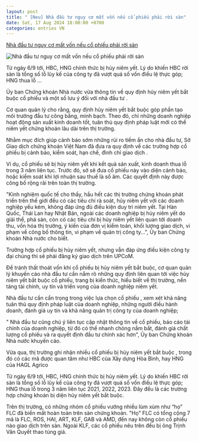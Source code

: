```yaml
---
layout: post
title: " [Neu] Nhà đầu tư nguy cơ mất vốn nếu cổ phiếu phải rời sàn"
date: Sat, 17 Aug 2024 18:00:00 +0700
categories: entries VN
---
```

[Nhà đầu tư nguy cơ mất vốn nếu cổ phiếu phải rời sàn](https://cafef.vn/nha-dau-tu-nguy-co-mat-von-neu-co-phieu-phai-roi-san-188240817152207669.chn)

![Nhà đầu tư nguy cơ mất vốn nếu cổ phiếu phải rời sàn](https://cafefcdn.com/zoom/600_315/203337114487263232/2024/8/17/avatar1723882848483-1723882849014348610570.jpeg)

Từ ngày 6/9 tới, HBC, HNG chính thức bị hủy niêm yết. Lý do khiến HBC rời sàn là tổng số lỗ lũy kế của công ty đã vượt quá số vốn điều lệ thực góp; HNG thua lỗ ...

Ủy ban Chứng khoán Nhà nước vừa thông tin về quy định hủy niêm yết bắt buộc cổ phiếu và một số lưu ý đối với nhà đầu tư .

Cơ quan quản lý cho rằng, quy định hủy niêm yết bắt buộc góp phần tạo môi trường đầu tư công bằng, minh bạch. Theo đó, chỉ những doanh nghiệp hoạt động sản xuất kinh doanh tốt, tuân thủ quy định pháp luật mới có thể niêm yết chứng khoán lâu dài trên thị trường.

Nhằm mục đích giúp cảnh báo sớm những rủi ro tiềm ẩn cho nhà đầu tư, Sở Giao dịch chứng khoán Việt Nam đã đưa ra quy định về các trường hợp cổ phiếu bị cảnh báo, kiểm soát, hạn chế, đình chỉ giao dịch .

Ví dụ, cổ phiếu sẽ bị hủy niêm yết khi kết quả sản xuất, kinh doanh thua lỗ trong 3 năm liên tục. Trước đó, sở sẽ đưa cổ phiếu này vào diện cảnh báo, hoặc kiểm soát khi lợi nhuận sau thuế là số âm. Các quyết định này được công bố rộng rãi trên toàn thị trường.

"Kinh nghiệm quốc tế cho thấy, hầu hết các thị trường chứng khoán phát triển trên thế giới đều có các tiêu chí rà soát, hủy niêm yết với các doanh nghiệp yếu kém, không đáp ứng đủ điều kiện duy trì niêm yết. Tại Hàn Quốc, Thái Lan hay Nhật Bản, ngoài các doanh nghiệp bị hủy niêm yết do giải thể, phá sản, còn có các tiêu chí bị hủy niêm yết liên quan tới doanh thu, vốn hóa thị trường, ý kiến của đơn vị kiểm toán, khối lượng giao dịch, vi phạm về công bố thông tin, vi phạm về quản trị công ty...", Ủy ban Chứng khoán Nhà nước cho biết.

Trường hợp cổ phiếu bị hủy niêm yết, nhưng vẫn đáp ứng điều kiện công ty đại chúng thì sẽ phải đăng ký giao dịch trên UPCoM.

Để tránh thất thoát vốn khi cổ phiếu bị hủy niêm yết bắt buộc, cơ quan quản lý khuyến cáo nhà đầu tư cần nắm rõ những quy định liên quan tới việc hủy niêm yết bắt buộc cổ phiếu, trang bị kiến thức, hiểu biết về thị trường, nền tảng tài chính, uy tín và triển vọng của doanh nghiệp niêm yết.

Nhà đầu tư cần cẩn trọng trong việc lựa chọn cổ phiếu , xem xét khả năng tuân thủ quy định pháp luật của doanh nghiệp, những người điều hành doanh, đánh giá uy tín và khả năng quản trị công ty của doanh nghiệp;

" Nhà đầu tư cũng chú ý liên tục cập nhật thông tin về cổ phiếu, báo cáo tài chính của doanh nghiệp, từ đó có thể nhanh chóng nắm bắt, đánh giá chất lượng cổ phiếu và ra quyết định đầu tư chính xác hơn", Ủy ban Chứng khoán Nhà nước khuyến cáo.

Vừa qua, thị trường ghi nhận nhiều cổ phiếu bị hủy niêm yết bắt buộc , trong đó có các mã được quan tâm như HBC của Xây dựng Hòa Bình, hay HNG của HAGL Agrico

Từ ngày 6/9 tới, HBC, HNG chính thức bị hủy niêm yết. Lý do khiến HBC rời sàn là tổng số lỗ lũy kế của công ty đã vượt quá số vốn điều lệ thực góp; HNG thua lỗ trong 3 năm liên tục 2021, 2022, 2023. Đây đều là các trường hợp chứng khoán bị diện hủy niêm yết bắt buộc.

Trên thị trường, có những nhóm cổ phiếu vướng nhiều lùm xùm như “họ” FLC đã biến mất hoàn toàn trên sàn chứng khoán. "Họ" FLC có tổng cộng 7 mã là FLC, ROS, HAI, ART, KLF, GAB và AMD, đến nay không còn cổ phiếu nào giao dịch trên sàn. Ngoài KLF, các cổ phiếu nêu trên đều bị ông Trịnh Văn Quyết thao túng giá.

